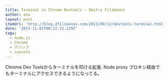 ```yaml
---
title: Terminal in Chrome Devtools — Dmitry Filimonov
author: azu
layout: post
itemUrl: 'http://blog.dfilimonov.com/2013/09/12/devtools-terminal.html'
date: '2013-11-01T00:22:22.229Z'
tags:
  - node.js
  - Chrome
  - デバック
  - console
---
```

Chrome Dev Toolsからターミナルを叩ける拡張.
Node proxy プロキシ経由でもターミナルにアクセスできるようになってる。
